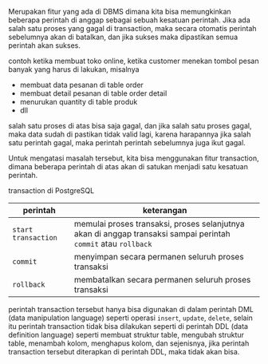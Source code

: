 Merupakan fitur yang ada di DBMS dimana kita bisa memungkinkan beberapa perintah di anggap sebagai sebuah kesatuan perintah.
Jika ada salah satu proses yang gagal di transaction, maka secara otomatis perintah sebelumnya akan di batalkan, dan jika sukses maka dipastikan semua perintah akan sukses.

contoh ketika membuat toko online, ketika customer menekan tombol pesan banyak yang harus di lakukan, misalnya

- membuat data pesanan di table order
- membuat detail pesanan di table order detail
- menurukan quantity di table produk
- dll

salah satu proses di atas bisa saja gagal, dan jika salah satu proses gagal, maka data sudah di pastikan tidak valid lagi, karena harapannya jika salah satu perintah gagal, maka perintah perintah sebelumnya juga ikut gagal.

Untuk mengatasi masalah tersebut, kita bisa menggunakan fitur transaction, dimana beberapa perintah di atas akan di satukan menjadi satu kesatuan perintah.

transaction di PostgreSQL

| perintah            | keterangan                                                                                                     |
| ------------------- | -------------------------------------------------------------------------------------------------------------- |
| `start transaction` | memulai proses transaksi, proses selanjutnya akan di anggap transaksi sampai perintah `commit` atau `rollback` |
| `commit`            | menyimpan secara permanen seluruh proses transaksi                                                             |
| `rollback`          | membatalkan secara permanen seluruh proses transaksi                                                           |

perintah transaction tersebut hanya bisa digunakan di dalam perintah DML (data manipulation language) seperti operasi `insert`, `update`, `delete`, selain itu perintah transaction tidak bisa dilakukan seperti di perintah DDL (data definition language) seperti membuat struktur table, mengubah struktur table, menambah kolom, menghapus kolom, dan sejenisnya, jika perintah transaction tersebut diterapkan di perintah DDL, maka tidak akan bisa.
